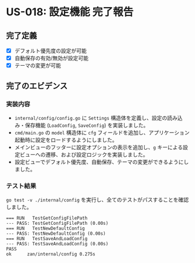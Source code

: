 # US-018: 設定機能 完了報告

## 完了定義

- [x] デフォルト優先度の設定が可能
- [x] 自動保存の有効/無効が設定可能
- [x] テーマの変更が可能

## 完了のエビデンス

### 実装内容

- `internal/config/config.go` に `Settings` 構造体を定義し、設定の読み込み・保存機能 (`LoadConfig`, `SaveConfig`) を実装しました。
- `cmd/main.go` の `model` 構造体に `cfg` フィールドを追加し、アプリケーション起動時に設定をロードするようにしました。
- メインビューのフッターに設定オプションの表示を追加し、`g` キーによる設定ビューへの遷移、および設定ロジックを実装しました。
- 設定ビューでデフォルト優先度、自動保存、テーマの変更ができるようにしました。

### テスト結果

`go test -v ./internal/config` を実行し、全てのテストがパスすることを確認しました。

```
=== RUN   TestGetConfigFilePath
--- PASS: TestGetConfigFilePath (0.00s)
=== RUN   TestNewDefaultConfig
--- PASS: TestNewDefaultConfig (0.00s)
=== RUN   TestSaveAndLoadConfig
--- PASS: TestSaveAndLoadConfig (0.00s)
PASS
ok  	zan/internal/config	0.275s